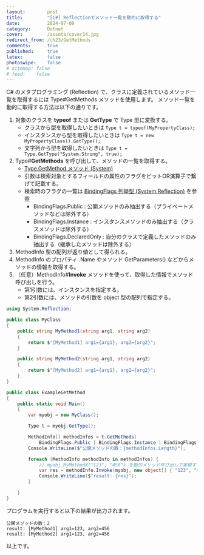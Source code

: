 ```yaml
---
layout:        post
title:         "[C#] Reflectionでメソッド一覧を動的に取得する"
date:          2024-07-09
category:      Dotnet
cover:         /assets/cover14.jpg
redirect_from: /c%23/GetMethods
comments:      true
published:     true
latex:         false
photoswipe:    false
# sitemap: false
# feed:    false
---
```


C# のメタプログラミング (Reflection) で、クラスに定義されているメソッド一覧を取得するには Type#GetMethods メソッドを使用します。
メソッド一覧を動的に取得する方法は以下の通りです。

1. 対象のクラスを **typeof** または **GetType** で Type 型に変換する。
    - クラスから型を取得したいときは `Type t = typeof(MyPropertyClass);`
    - インスタンスから型を取得したいときは `Type t = new MyPropertyClass().GetType();`
    - 文字列から型を取得したいときは `Type t = Type.GetType("System.String", true);`
1. Type#**GetMethods** を呼び出して、メソッドの一覧を取得する。
    - [Type.GetMethod メソッド (System)](https://learn.microsoft.com/ja-jp/dotnet/api/system.type.getmethod?view=net-8.0)
    - 引数は検索対象とするフィールドの属性のフラグをビットOR演算子で繋げて記載する。
    - 検索時のフラグの一覧は [BindingFlags 列挙型 (System.Reflection)](https://learn.microsoft.com/ja-jp/dotnet/api/system.reflection.bindingflags?view=net-8.0) を参照
        - BindingFlags.Public : 公開メソッドのみ抽出する（プライベートメソッドなどは除外する）
        - BindingFlags.Instance : インスタンスメソッドのみ抽出する（クラスメソッドは除外する）
        - BindingFlags.DeclaredOnly : 自分のクラスで定義したメソッドのみ抽出する（継承したメソッドは除外する）
1. MethodInfo 型の配列が返り値として得られる。
1. MethodInfo のプロパティ .Name やメソッド GetParameters() などからメソッドの情報を取得する。
1. （任意）MethodInfo#**Invoke** メソッドを使って、取得した情報でメソッド呼び出しを行う。
    - 第1引数には、インスタンスを指定する。
    - 第2引数には、メソッドの引数を object 型の配列で指定する。


```csharp
using System.Reflection;

public class MyClass
{
    public string MyMethod1(string arg1, string arg2)
    {
        return $"[MyMethod1] arg1={arg1}, arg2={arg2}";
    }

    public string MyMethod2(string arg1, string arg2)
    {
        return $"[MyMethod2] arg1={arg1}, arg2={arg2}";
    }
}

public class ExampleGetMethod
{
    public static void Main()
    {
        var myobj = new MyClass();

        Type t = myobj.GetType();

        MethodInfo[] methodInfos = t.GetMethods(
            BindingFlags.Public | BindingFlags.Instance | BindingFlags.DeclaredOnly);
        Console.WriteLine($"公開メソッドの数：{methodInfos.Length}");

        foreach (MethodInfo methodInfo in methodInfos) {
            // myobj.MyMethodX("123", "456") を動的メソッド呼び出しで実現する
            var res = methodInfo.Invoke(myobj, new object[] { "123", "456" });
            Console.WriteLine($"result: {res}");
        }

    }
}
```

プログラムを実行すると以下の結果が出力されます。

```output
公開メソッドの数：2
result: [MyMethod1] arg1=123, arg2=456
result: [MyMethod2] arg1=123, arg2=456
```

以上です。
